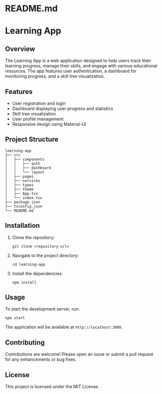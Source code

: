 # README.md

# Learning App

## Overview

The Learning App is a web application designed to help users track their learning progress, manage their skills, and engage with various educational resources. The app features user authentication, a dashboard for monitoring progress, and a skill tree visualization.

## Features

- User registration and login
- Dashboard displaying user progress and statistics
- Skill tree visualization
- User profile management
- Responsive design using Material-UI

## Project Structure

```
learning-app
├── src
│   ├── components
│   │   ├── auth
│   │   ├── dashboard
│   │   └── layout
│   ├── pages
│   ├── services
│   ├── types
│   ├── theme
│   ├── App.tsx
│   └── index.tsx
├── package.json
├── tsconfig.json
└── README.md
```

## Installation

1. Clone the repository:
   ```
   git clone <repository-url>
   ```
2. Navigate to the project directory:
   ```
   cd learning-app
   ```
3. Install the dependencies:
   ```
   npm install
   ```

## Usage

To start the development server, run:
```
npm start
```

The application will be available at `http://localhost:3000`.

## Contributing

Contributions are welcome! Please open an issue or submit a pull request for any enhancements or bug fixes.

## License

This project is licensed under the MIT License.